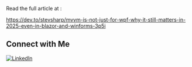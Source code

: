 Read the full article at : 

https://dev.to/stevsharp/mvvm-is-not-just-for-wpf-why-it-still-matters-in-2025-even-in-blazor-and-winforms-3p5i


## Connect with Me

[![LinkedIn](https://img.shields.io/badge/LinkedIn-Profile-blue)](https://www.linkedin.com/in/spyros-ponaris-913a6937/)
